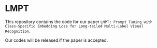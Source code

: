 # LMPT
This repository contains the code for our paper `LMPT: Prompt Tuning with Class-Specific Embedding Loss for Long-tailed Multi-Label Visual Recognition`.

Our codes will be released if the paper is accepted.
